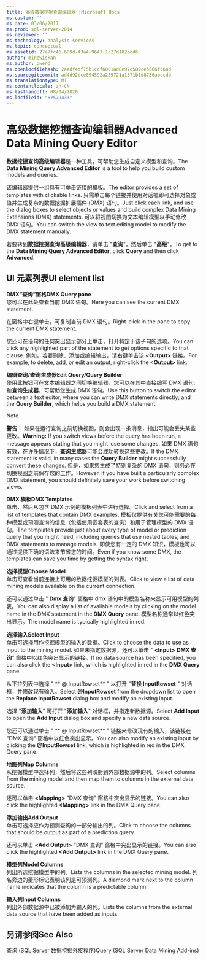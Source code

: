 ```yaml
---
title: 高级数据挖掘查询编辑器 |Microsoft Docs
ms.custom: ''
ms.date: 03/06/2017
ms.prod: sql-server-2014
ms.reviewer: ''
ms.technology: analysis-services
ms.topic: conceptual
ms.assetid: 27e7fc46-689d-43a4-9647-1c27d182bdd6
author: minewiskan
ms.author: owend
ms.openlocfilehash: 2aadf4df75b1ccf6001ad8e97d589ce5666f56ad
ms.sourcegitcommit: ad4d92dce894592a259721a1571b1d8736abacdb
ms.translationtype: MT
ms.contentlocale: zh-CN
ms.lasthandoff: 08/04/2020
ms.locfileid: "87579433"
---
```

# <a name="advanced-data-mining-query-editor"></a><span data-ttu-id="8f698-102">高级数据挖掘查询编辑器</span><span class="sxs-lookup"><span data-stu-id="8f698-102">Advanced Data Mining Query Editor</span></span>
  <span data-ttu-id="8f698-103">**数据挖掘查询高级编辑器**是一种工具，可帮助您生成自定义模型和查询。</span><span class="sxs-lookup"><span data-stu-id="8f698-103">The **Data Mining Query Advanced Editor** is a tool to help you build custom models and queries.</span></span>  
  
 <span data-ttu-id="8f698-104">该编辑器提供一组具有可单击链接的模板。</span><span class="sxs-lookup"><span data-stu-id="8f698-104">The editor provides a set of templates with clickable links.</span></span> <span data-ttu-id="8f698-105">只需单击每个链接并使用对话框即可选择对象或值并生成复杂的数据挖掘扩展插件 (DMX) 语句。</span><span class="sxs-lookup"><span data-stu-id="8f698-105">Just click each link, and use the dialog boxes to select objects or values and build complex Data Mining Extensions (DMX) statements.</span></span> <span data-ttu-id="8f698-106">可以将视图切换为文本编辑模型以手动修改 DMX 语句。</span><span class="sxs-lookup"><span data-stu-id="8f698-106">You can switch the view to text editing model to modify the DMX statement manually.</span></span>  
  
 <span data-ttu-id="8f698-107">若要转到**数据挖掘查询高级编辑器**，请单击 "**查询**"，然后单击 "**高级**"。</span><span class="sxs-lookup"><span data-stu-id="8f698-107">To get to the **Data Mining Query Advanced Editor**, click **Query** and then click **Advanced**.</span></span>  
  
## <a name="ui-element-list"></a><span data-ttu-id="8f698-108">UI 元素列表</span><span class="sxs-lookup"><span data-stu-id="8f698-108">UI element list</span></span>  
 <span data-ttu-id="8f698-109">**DMX“查询”窗格**</span><span class="sxs-lookup"><span data-stu-id="8f698-109">**DMX Query pane**</span></span>  
 <span data-ttu-id="8f698-110">您可以在此处查看当前 DMX 语句。</span><span class="sxs-lookup"><span data-stu-id="8f698-110">Here you can see the current DMX statement.</span></span>  
  
 <span data-ttu-id="8f698-111">在窗格中右键单击，可复制当前 DMX 语句。</span><span class="sxs-lookup"><span data-stu-id="8f698-111">Right-click in the pane to copy the current DMX statement.</span></span>  
  
 <span data-ttu-id="8f698-112">您还可在语句的任何突出显示部分上单击，打开特定于该子句的选项。</span><span class="sxs-lookup"><span data-stu-id="8f698-112">You can click any highlighted part of the statement to get options specific to that clause.</span></span> <span data-ttu-id="8f698-113">例如，若要删除、添加或编辑输出，请右键单击该 **\<Output>** 链接。</span><span class="sxs-lookup"><span data-stu-id="8f698-113">For example, to delete, add, or edit an output, right-click the **\<Output>** link.</span></span>  
  
 <span data-ttu-id="8f698-114">**编辑查询/查询生成器**</span><span class="sxs-lookup"><span data-stu-id="8f698-114">**Edit Query/Query Builder**</span></span>  
 <span data-ttu-id="8f698-115">使用此按钮可在文本编辑器之间切换编辑器，您可以在其中直接编写 DMX 语句;和**查询生成器**，可帮助您生成 DMX 语句。</span><span class="sxs-lookup"><span data-stu-id="8f698-115">Use this button to switch the editor between a text editor, where you can write DMX statements directly; and the **Query Builder**, which helps you build a DMX statement.</span></span>  
  
> [!NOTE]  
>  <span data-ttu-id="8f698-116">**警告：** 如果在运行查询之前切换视图，则会出现一条消息，指出可能会丢失某些更改。</span><span class="sxs-lookup"><span data-stu-id="8f698-116">**Warning:** If you switch views before the query has been run, a message appears stating that you might lose some changes.</span></span> <span data-ttu-id="8f698-117">如果 DMX 语句有效，在许多情况下，**查询生成器**可能会成功转换这些更改。</span><span class="sxs-lookup"><span data-stu-id="8f698-117">If the DMX statement is valid, in many cases the **Query Builder** might successfully convert these changes.</span></span> <span data-ttu-id="8f698-118">但是，如果您生成了特别复杂的 DMX 语句，则务必在切换视图之前保存您的工作。</span><span class="sxs-lookup"><span data-stu-id="8f698-118">However, if you have built a particularly complex DMX statement, you should definitely save your work before switching views.</span></span>  
  
 <span data-ttu-id="8f698-119">**DMX 模板**</span><span class="sxs-lookup"><span data-stu-id="8f698-119">**DMX Templates**</span></span>  
 <span data-ttu-id="8f698-120">单击，然后从包含 DMX 示例的模板列表中进行选择。</span><span class="sxs-lookup"><span data-stu-id="8f698-120">Click and select from a list of templates that contain DMX examples.</span></span> <span data-ttu-id="8f698-121">模板仅提供有关您可能需要的每种模型或预测查询的信息（包括使用嵌套表的查询）和用于管理模型的 DMX 语句。</span><span class="sxs-lookup"><span data-stu-id="8f698-121">The templates provide just about every type of model or prediction query that you might need, including queries that use nested tables, and DMX statements to manage models.</span></span> <span data-ttu-id="8f698-122">即使您有一定的 DMX 知识，模板也可以通过提供正确的语法来节省您的时间。</span><span class="sxs-lookup"><span data-stu-id="8f698-122">Even if you know some DMX, the templates can save you time by getting the syntax right.</span></span>  
  
 <span data-ttu-id="8f698-123">**选择模型**</span><span class="sxs-lookup"><span data-stu-id="8f698-123">**Choose Model**</span></span>  
 <span data-ttu-id="8f698-124">单击可查看当前连接上可用的数据挖掘模型的列表。</span><span class="sxs-lookup"><span data-stu-id="8f698-124">Click to view a list of data mining models available on the current connection.</span></span>  
  
 <span data-ttu-id="8f698-125">还可以通过单击 " **Dmx 查询**" 窗格中 dmx 语句中的模型名称来显示可用模型的列表。</span><span class="sxs-lookup"><span data-stu-id="8f698-125">You can also display a list of available models by clicking on the model name in the DMX statement in the **DMX Query** pane.</span></span> <span data-ttu-id="8f698-126">模型名称通常以红色突出显示。</span><span class="sxs-lookup"><span data-stu-id="8f698-126">The model name is typically highlighted in red.</span></span>  
  
 <span data-ttu-id="8f698-127">**选择输入**</span><span class="sxs-lookup"><span data-stu-id="8f698-127">**Select Input**</span></span>  
 <span data-ttu-id="8f698-128">单击可选择用作挖掘模型的输入的数据。</span><span class="sxs-lookup"><span data-stu-id="8f698-128">Click to choose the data to use as input to the mining model.</span></span> <span data-ttu-id="8f698-129">如果未指定数据源，还可以单击 " **\<Input>** **DMX 查询**" 窗格中以红色突出显示的链接。</span><span class="sxs-lookup"><span data-stu-id="8f698-129">If no data source has been specified, you can also click the **\<Input>** link, which is highlighted in red in the **DMX Query** pane.</span></span>  
  
 <span data-ttu-id="8f698-130">从下拉列表中选择 " \*\* \@ InputRowset\*\* " 以打开 "**替换 InputRowset** " 对话框，并修改现有输入。</span><span class="sxs-lookup"><span data-stu-id="8f698-130">Select **\@InputRowset** from the dropdown list to open the **Replace InputRowset** dialog box and modify an existing input.</span></span>  
  
 <span data-ttu-id="8f698-131">选择 "**添加输入**" 可打开 "**添加输入**" 对话框，并指定新数据源。</span><span class="sxs-lookup"><span data-stu-id="8f698-131">Select **Add Input** to open the **Add Input** dialog box and specify a new data source.</span></span>  
  
 <span data-ttu-id="8f698-132">您还可以通过单击 " \*\* \@ InputRowset\*\* " 链接来修改现有的输入，该链接在 "DMX 查询" 窗格中以红色突出显示。</span><span class="sxs-lookup"><span data-stu-id="8f698-132">You can also modify an existing input by clicking the **\@InputRowset** link, which is highlighted in red in the DMX Query pane.</span></span>  
  
 <span data-ttu-id="8f698-133">**地图列**</span><span class="sxs-lookup"><span data-stu-id="8f698-133">**Map Columns**</span></span>  
 <span data-ttu-id="8f698-134">从挖掘模型中选择列，然后将这些列映射到外部数据源中的列。</span><span class="sxs-lookup"><span data-stu-id="8f698-134">Select columns from the mining model and then map them to columns in the external data source.</span></span>  
  
 <span data-ttu-id="8f698-135">还可以单击 **\<Mapping>** "DMX 查询" 窗格中突出显示的链接。</span><span class="sxs-lookup"><span data-stu-id="8f698-135">You can also click the highlighted **\<Mapping>** link in the DMX Query pane.</span></span>  
  
 <span data-ttu-id="8f698-136">**添加输出**</span><span class="sxs-lookup"><span data-stu-id="8f698-136">**Add Output**</span></span>  
 <span data-ttu-id="8f698-137">单击可选择应作为预测查询的一部分输出的列。</span><span class="sxs-lookup"><span data-stu-id="8f698-137">Click to choose the columns that should be output as part of a prediction query.</span></span>  
  
 <span data-ttu-id="8f698-138">还可以单击 **\<Add Output>** "DMX 查询" 窗格中突出显示的链接。</span><span class="sxs-lookup"><span data-stu-id="8f698-138">You can also click the highlighted **\<Add Output>** link in the DMX Query pane.</span></span>  
  
 <span data-ttu-id="8f698-139">**模型列**</span><span class="sxs-lookup"><span data-stu-id="8f698-139">**Model Columns**</span></span>  
 <span data-ttu-id="8f698-140">列出所选挖掘模型中的列。</span><span class="sxs-lookup"><span data-stu-id="8f698-140">Lists the columns in the selected mining model.</span></span> <span data-ttu-id="8f698-141">列名旁边的菱形标记表明该列是可预测列。</span><span class="sxs-lookup"><span data-stu-id="8f698-141">A diamond mark next to the column name indicates that the column is a predictable column.</span></span>  
  
 <span data-ttu-id="8f698-142">**输入列**</span><span class="sxs-lookup"><span data-stu-id="8f698-142">**Input Columns**</span></span>  
 <span data-ttu-id="8f698-143">列出外部数据源中已被添加为输入的列。</span><span class="sxs-lookup"><span data-stu-id="8f698-143">Lists the columns from the external data source that have been added as inputs.</span></span>  
  
## <a name="see-also"></a><span data-ttu-id="8f698-144">另请参阅</span><span class="sxs-lookup"><span data-stu-id="8f698-144">See Also</span></span>  
 [<span data-ttu-id="8f698-145">查询 &#40;SQL Server 数据挖掘外接程序&#41;</span><span class="sxs-lookup"><span data-stu-id="8f698-145">Query &#40;SQL Server Data Mining Add-ins&#41;</span></span>](query-sql-server-data-mining-add-ins.md)  
  
  
